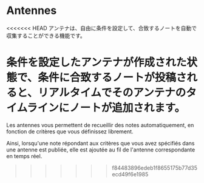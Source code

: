 # Antennes
<<<<<<< HEAD
アンテナは、自由に条件を設定して、合致するノートを自動で収集することができる機能です。

条件を設定したアンテナが作成された状態で、条件に合致するノートが投稿されると、リアルタイムでそのアンテナのタイムラインにノートが追加されます。
=======
Les antennes vous permettent de recueillir des notes automatiquement, en fonction de critères que vous définissez librement.

Ainsi, lorsqu'une note répondant aux critères que vous avez spécifiés dans une antenne est publiée, elle est ajoutée au fil de l'antenne correspondante en temps réel.
>>>>>>> f84483896edeb1f8655175b77d35ecd49f6e1985
